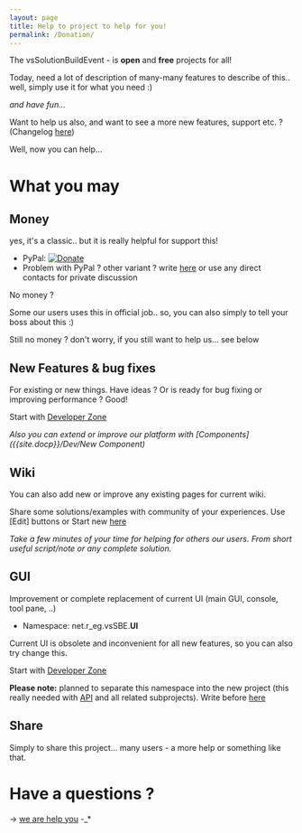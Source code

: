 ```yaml
---
layout: page
title: Help to project to help for you!
permalink: /Donation/
---
```


The vsSolutionBuildEvent - is **open** and **free** projects for all!

Today, need a lot of description of many-many features to describe of this.. well, simply use it for what you need :)

*and have fun...*

Want to help us also, and want to see a more new features, support etc. ? (Changelog [here]({{site.baseurl}}/Changelist/))

Well, now you can help...

# What you may #

## Money ##

yes, it's a classic.. but it is really helpful for support this! 

* PyPal: [![Donate](https://www.paypalobjects.com/en_US/i/btn/btn_donate_SM.gif)](https://www.paypal.com/cgi-bin/webscr?cmd=_donations&business=P2HRG52AJSA9N&lc=US&item_name=vsSolutionBuildEvent%20%28vsSBE%29%20Open%20Source%20Projects&currency_code=USD&bn=PP%2dDonationsBF%3abtn_donate_SM%2egif%3aNonHosted)
* Problem with PyPal ? other variant ? write [here](https://bitbucket.org/3F/vssolutionbuildevent/issues/new) or use any direct contacts for private discussion

No money ?

Some our users uses this in official job.. so, you can also simply to tell your boss about this :)

Still no money ? don't worry, if you still want to help us... see below

## New Features & bug fixes

For existing or new things. Have ideas ? Or is ready for bug fixing or improving performance ? Good!

Start with [Developer Zone]({{site.docp}}/Dev/)

*Also you can extend or improve our platform with [Components]({{site.docp}}/Dev/New Component)*

## Wiki

You can also add new or improve any existing pages for current wiki.

Share some solutions/examples with community of your experiences. Use [Edit] buttons or Start new [here](../New/)

*Take a few minutes of your time for helping for others our users. From short useful script/note or any complete solution.*

## GUI

Improvement or complete replacement of current UI (main GUI, console, tool pane, ..)

* Namespace: net.r_eg.vsSBE.**UI**

Current UI is obsolete and inconvenient for all new features, so you can also try change this.

Start with [Developer Zone]({{site.docp}}/Dev/)

**Please note:** planned to separate this namespace into the new project (this really needed with [API]({{site.docp}}/API) and all related subprojects). Write before [here](https://bitbucket.org/3F/vssolutionbuildevent/issues/new)

## Share

Simply to share this project... many users - a more help or something like that.

# Have a questions ?

-> [we are help you](https://bitbucket.org/3F/vssolutionbuildevent/issues/new) -_*
